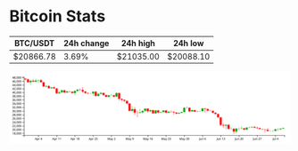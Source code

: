 # Bitcoin Stats

BTC/USDT|24h change|24h high|24h low|
|---|---|---|---|
|$20866.78|3.69%|$21035.00|$20088.10|

<img src="./chart.svg">
